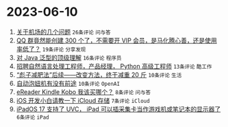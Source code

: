# 2023-06-10

1. [关于机场的几个问题](https://www.v2ex.com/t/947477) `26条评论` `问与答`
1. [QQ 群竟然能创建 300 个了，不需要开 VIP 会员，是马化腾心善，还是使用率低了？](https://www.v2ex.com/t/947469) `19条评论` `分享发现`
1. [对 Java 泛型的顶级理解](https://www.v2ex.com/t/947486) `16条评论` `程序员`
1. [招聘自然语言处理工程师，产品经理， Python 高级工程师](https://www.v2ex.com/t/947478) `13条评论` `酷工作`
1. [“彪子减肥法”后续——改变方法，终于减重 20 斤](https://www.v2ex.com/t/947474) `10条评论` `生活`
1. [自动泡妞机有没有前途](https://www.v2ex.com/t/947473) `10条评论` `OpenAI`
1. [eReader Kindle Kobo 我该买哪个？](https://www.v2ex.com/t/947482) `8条评论` `问与答`
1. [iOS 开发小白请教一下 iCloud 存储](https://www.v2ex.com/t/947479) `7条评论` `iCloud`
1. [iPadOS 17 支持了 UVC， iPad 可以插采集卡当作游戏机或笔记本的显示器了](https://www.v2ex.com/t/947468) `6条评论` `iPad`
